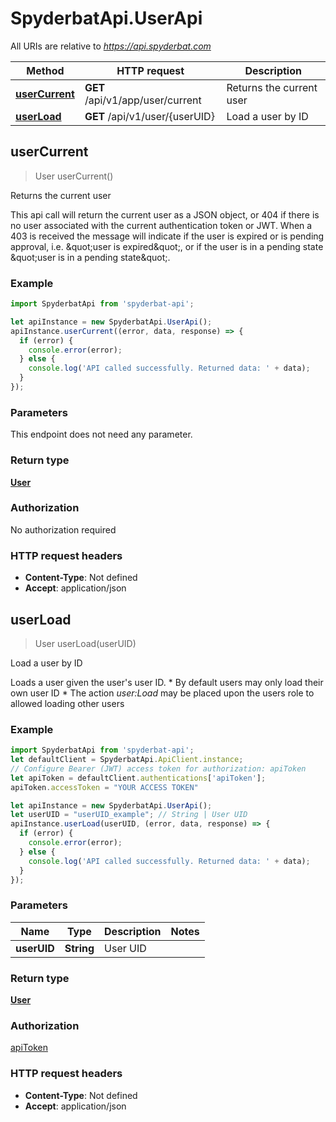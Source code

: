 # SpyderbatApi.UserApi

All URIs are relative to *https://api.spyderbat.com*

Method | HTTP request | Description
------------- | ------------- | -------------
[**userCurrent**](UserApi.md#userCurrent) | **GET** /api/v1/app/user/current | Returns the current user
[**userLoad**](UserApi.md#userLoad) | **GET** /api/v1/user/{userUID} | Load a user by ID



## userCurrent

> User userCurrent()

Returns the current user

 This api call will return the current user as a JSON object, or 404 if there is no user associated with the current authentication token or JWT. When a 403 is received the message will indicate if the user is expired or is pending approval, i.e. \&quot;user is expired\&quot;, or if the user is in a pending state \&quot;user is in a pending state\&quot;. 

### Example

```javascript
import SpyderbatApi from 'spyderbat-api';

let apiInstance = new SpyderbatApi.UserApi();
apiInstance.userCurrent((error, data, response) => {
  if (error) {
    console.error(error);
  } else {
    console.log('API called successfully. Returned data: ' + data);
  }
});
```

### Parameters

This endpoint does not need any parameter.

### Return type

[**User**](User.md)

### Authorization

No authorization required

### HTTP request headers

- **Content-Type**: Not defined
- **Accept**: application/json


## userLoad

> User userLoad(userUID)

Load a user by ID

 Loads a user given the user&#39;s user ID.    * By default users may only load their own user ID  * The action *user:Load* may be placed upon the users role to allowed loading other users 

### Example

```javascript
import SpyderbatApi from 'spyderbat-api';
let defaultClient = SpyderbatApi.ApiClient.instance;
// Configure Bearer (JWT) access token for authorization: apiToken
let apiToken = defaultClient.authentications['apiToken'];
apiToken.accessToken = "YOUR ACCESS TOKEN"

let apiInstance = new SpyderbatApi.UserApi();
let userUID = "userUID_example"; // String | User UID
apiInstance.userLoad(userUID, (error, data, response) => {
  if (error) {
    console.error(error);
  } else {
    console.log('API called successfully. Returned data: ' + data);
  }
});
```

### Parameters


Name | Type | Description  | Notes
------------- | ------------- | ------------- | -------------
 **userUID** | **String**| User UID | 

### Return type

[**User**](User.md)

### Authorization

[apiToken](../README.md#apiToken)

### HTTP request headers

- **Content-Type**: Not defined
- **Accept**: application/json

